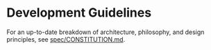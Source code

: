 # Development Guidelines

For an up-to-date breakdown of architecture, philosophy, and design principles, see [spec/CONSTITUTION.md](spec/CONSTITUTION.md).
